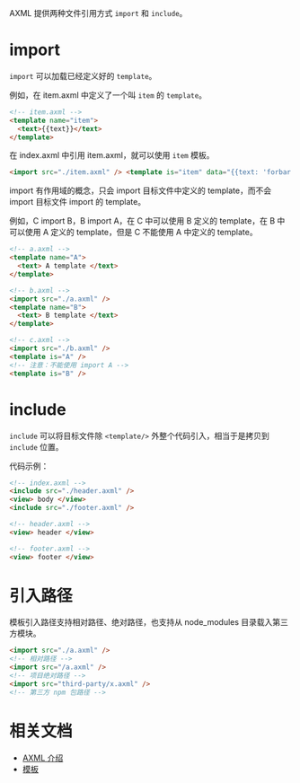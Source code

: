 AXML 提供两种文件引用方式 `import` 和 `include`。

# import

`import` 可以加载已经定义好的 `template`。

例如，在 item.axml 中定义了一个叫 `item` 的 `template`。

```html
<!-- item.axml -->
<template name="item">
  <text>{{text}}</text>
</template>
```

在 index.axml 中引用 item.axml，就可以使用 `item` 模板。

```html
<import src="./item.axml" /> <template is="item" data="{{text: 'forbar'}}" />
```

import 有作用域的概念，只会 import 目标文件中定义的 template，而不会 import 目标文件 import 的 template。

例如，C import B，B import A，在 C 中可以使用 B 定义的 template，在 B 中可以使用 A 定义的 template，但是 C 不能使用 A 中定义的 template。

```html
<!-- a.axml -->
<template name="A">
  <text> A template </text>
</template>
```

```html
<!-- b.axml -->
<import src="./a.axml" />
<template name="B">
  <text> B template </text>
</template>
```

```html
<!-- c.axml -->
<import src="./b.axml" />
<template is="A" />
<!-- 注意：不能使用 import A -->
<template is="B" />
```

# include

`include` 可以将目标文件除 `<template/>` 外整个代码引入，相当于是拷贝到 `include` 位置。

代码示例：

```html
<!-- index.axml -->
<include src="./header.axml" />
<view> body </view>
<include src="./footer.axml" />
```

```html
<!-- header.axml -->
<view> header </view>
```

```html
<!-- footer.axml -->
<view> footer </view>
```

# 引入路径

模板引入路径支持相对路径、绝对路径，也支持从 node_modules 目录载入第三方模块。

```html
<import src="./a.axml" />
<!-- 相对路径 -->
<import src="/a.axml" />
<!-- 项目绝对路径 -->
<import src="third-party/x.axml" />
<!-- 第三方 npm 包路径 -->
```

# 相关文档

- [AXML 介绍](https://opendocs.alipay.com/mini/framework/axml)
- [模板](https://opendocs.alipay.com/mini/framework/axml-template)
